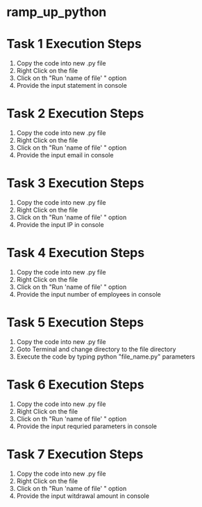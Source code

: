 # ramp_up_python

# Task 1 Execution Steps
1. Copy the code into new .py file
2. Right Click on the file
3. Click on th "Run 'name of file' " option
4. Provide the input statement in console

# Task 2 Execution Steps
1. Copy the code into new .py file
2. Right Click on the file
3. Click on th "Run 'name of file' " option
4. Provide the input email in console

# Task 3 Execution Steps
1. Copy the code into new .py file
2. Right Click on the file
3. Click on th "Run 'name of file' " option
4. Provide the input IP in console

# Task 4 Execution Steps
1. Copy the code into new .py file
2. Right Click on the file
3. Click on th "Run 'name of file' " option
4. Provide the input number of employees in console

# Task 5 Execution Steps
1. Copy the code into new .py file
2. Goto Terminal and change directory to the file directory
3. Execute the code by typing python "file_name.py" parameters

# Task 6 Execution Steps
1. Copy the code into new .py file
2. Right Click on the file
3. Click on th "Run 'name of file' " option
4. Provide the input requried parameters in console

# Task 7 Execution Steps
1. Copy the code into new .py file
2. Right Click on the file
3. Click on th "Run 'name of file' " option
4. Provide the input witdrawal amount in console
